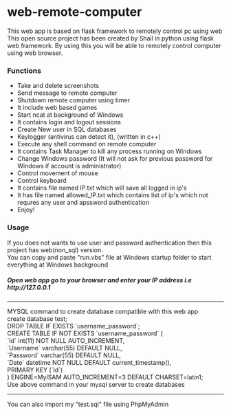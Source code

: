 # web-remote-computer
This web app is based on flask framework to remotely control pc using web<br>
This open source project has been created by Shail in python using flask web framework.
By using this you will be able to remotely control computer using web browser.
<h3>Functions</h3>
<ul>
  <li>Take and delete screenshots</li>
  <li>Send message to remote computer</li>
  <li>Shutdown remote computer using timer</li>
  <li>It include web based games</li>
  <li>Start ncat at background of Windows</li>
  <li>It contains login and logout sessions</li>
  <li>Create New user in SQL databases</li>
  <li>Keylogger (antivirus can detect it), (written in c++)</li>
  <li>Execute any shell command on remote computer</li>
  <li>It contains Task Manager to kill any process running on Windows</li>
  <li>Change Windows password (It will not ask for previous password for Windows if account is administrator)</li>
  <li>Control movement of mouse</li>
  <li>Control keyboard</li>
  <li>It contains file named IP.txt which will save all logged in ip's</li>
  <li>It has file named allowed_IP.txt which contains list of ip's which not requres any user and apssword authentication</li>
  <li>Enjoy!</li>
</ul>
<h3>Usage</h3>
If you does not wants to use user and password authentication then this project has web(non_sql) version.<br>
You can copy and paste "run.vbs" file at Windows startup folder to start everything at Windows background<br>
<h5>Open web app go to your browser and enter your IP address i.e http://127.0.0.1 </h5>
<hr>MYSQL command to create database compatible with this web app<br>
create database test;<br>
DROP TABLE IF EXISTS `username_password`;<br>
CREATE TABLE IF NOT EXISTS `username_password` (<br>
  `Id` int(11) NOT NULL AUTO_INCREMENT,<br>
  `Username` varchar(55) DEFAULT NULL,<br>
  `Password` varchar(55) DEFAULT NULL,<br>
  `Date` datetime NOT NULL DEFAULT current_timestamp(),<br>
  PRIMARY KEY (`Id`)<br>
) ENGINE=MyISAM AUTO_INCREMENT=3 DEFAULT CHARSET=latin1;<br>
Use above command in your mysql server to create databases<br>
<hr>
You can also import my "test.sql" file using PhpMyAdmin
